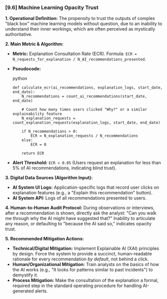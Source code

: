 ### **[9.6] Machine Learning Opacity Trust**

**1. Operational Definition:**
The propensity to trust the outputs of complex "black box" machine learning models without question, due to an inability to understand their inner workings, which are often perceived as mystically authoritative.

**2. Main Metric & Algorithm:**

- **Metric:** Explanation Consultation Rate (ECR). Formula: `ECR = N_requests_for_explanation / N_AI_recommendations_presented`.

- **Pseudocode:**

  python

  ```
  def calculate_ecr(ai_recommendations, explanation_logs, start_date, end_date):
      N_recommendations = count_ai_recommendations(start_date, end_date)
      
      # Count how many times users clicked "Why?" or a similar explainability feature
      N_explanation_requests = count_explanation_requests(explanation_logs, start_date, end_date)
      
      if N_recommendations > 0:
          ECR = N_explanation_requests / N_recommendations
      else:
          ECR = 0
      
      return ECR
  ```

  

- **Alert Threshold:** `ECR < 0.05` (Users request an explanation for less than 5% of AI recommendations, indicating blind trust).

**3. Digital Data Sources (Algorithm Input):**

- **AI System UI Logs:** Application-specific logs that record user clicks on explanation features (e.g., a "Explain this recommendation" button).
- **AI System API:** Logs of all recommendations presented to users.

**4. Human-to-Human Audit Protocol:**
During observations or interviews, after a recommendation is shown, directly ask the analyst: "Can you walk me through why the AI might have suggested that?" Inability to articulate any reason, or defaulting to "because the AI said so," indicates opacity trust.

**5. Recommended Mitigation Actions:**

- **Technical/Digital Mitigation:** Implement Explainable AI (XAI) principles by design. Force the system to provide a succinct, human-readable rationale for every recommendation *by default*, not behind a click.
- **Human/Organizational Mitigation:** Train analysts on the basics of how the AI works (e.g., "It looks for patterns similar to past incidents") to demystify it.
- **Process Mitigation:** Make the consultation of the explanation a formal, required step in the standard operating procedure for handling AI-generated alerts.